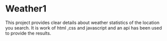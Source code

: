 # Weather1
This project provides clear details about weather statistics of the location you search.
It is work of html ,css and javascript and an api has been used to provide the results.
